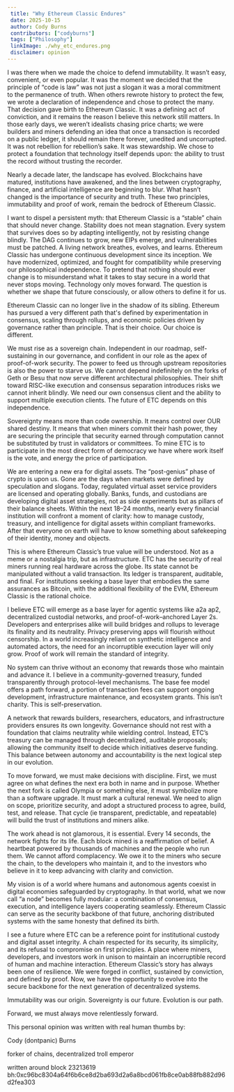 ```yaml
--- 
 title: "Why Ethereum Classic Endures" 
 date: 2025-10-15
 author: Cody Burns
 contributors: ["codyburns"] 
 tags: ["Philosophy"] 
 linkImage: ./why_etc_endures.png
 disclaimer: opinion 
---
```


I was there when we made the choice to defend immutability. It wasn’t easy, convenient, or even popular. It was the moment we decided that the principle of “code is law” was not just a slogan it was a moral commitment to the permanence of truth. When others rewrote history to protect the few, we wrote a declaration of independence and chose to protect the many. That decision gave birth to Ethereum Classic. It was a defining act of conviction, and it remains the reason I believe this network still matters. In those early days, we weren’t idealists chasing price charts; we were builders and miners defending an idea that once a transaction is recorded on a public ledger, it should remain there forever, unedited and uncorrupted. It was not rebellion for rebellion’s sake. It was stewardship. We chose to protect a foundation that technology itself depends upon: the ability to trust the record without trusting the recorder.

Nearly a decade later, the landscape has evolved. Blockchains have matured, institutions have awakened, and the lines between cryptography, finance, and artificial intelligence are beginning to blur. What hasn’t changed is the importance of security and truth. These two principles, immutability and proof of work, remain the bedrock of Ethereum Classic.

I want to dispel a persistent myth: that Ethereum Classic is a “stable” chain that should never change. Stability does not mean stagnation. Every system that survives does so by adapting intelligently, not by resisting change blindly. The DAG continues to grow, new EIPs emerge, and vulnerabilities must be patched. A living network breathes, evolves, and learns. Ethereum Classic has undergone continuous development since its inception. We have modernized, optimized, and fought for compatibility while preserving our philosophical independence. To pretend that nothing should ever change is to misunderstand what it takes to stay secure in a world that never stops moving. Technology only moves forward. The question is whether we shape that future consciously, or allow others to define it for us.

Ethereum Classic can no longer live in the shadow of its sibling. Ethereum has pursued a very different path that's defined by experimentation in consensus, scaling through rollups, and economic policies driven by governance rather than principle. That is their choice. Our choice is different.

We must rise as a sovereign chain. Independent in our roadmap, self-sustaining in our governance, and confident in our role as the apex of proof-of-work security. The power to feed us through upstream repositories is also the power to starve us. We cannot depend indefinitely on the forks of Geth or Besu that now serve different architectural philosophies. Their shift toward RISC-like execution and consensus separation introduces risks we cannot inherit blindly. We need our own consensus client and the ability to support multiple execution clients. The future of ETC depends on this independence.

Sovereignty means more than code ownership. It means control over OUR shared destiny. It means that when miners commit their hash power, they are securing the principle that security earned through computation cannot be substituted by trust in validators or committees. To mine ETC is to participate in the most direct form of democracy we have where work itself is the vote, and energy the price of participation.

We are entering a new era for digital assets. The “post-genius” phase of crypto is upon us. Gone are the days when markets were defined by speculation and slogans. Today, regulated virtual asset service providers are licensed and operating globally. Banks, funds, and custodians are developing digital asset strategies, not as side experiments but as pillars of their balance sheets. Within the next 18–24 months, nearly every financial institution will confront a moment of clarity: how to manage custody, treasury, and intelligence for digital assets within compliant frameworks. After that everyone on earth will have to know something about safekeeping of their identity, money and objects.

This is where Ethereum Classic’s true value will be understood. Not as a meme or a nostalgia trip, but as infrastructure. ETC has the security of real miners running real hardware across the globe. Its state cannot be manipulated without a valid transaction. Its ledger is transparent, auditable, and final. For institutions seeking a base layer that embodies the same assurances as Bitcoin, with the additional flexibility of the EVM, Ethereum Classic is the rational choice.

I believe ETC will emerge as a base layer for agentic systems like a2a ap2, decentralized custodial networks, and proof-of-work–anchored Layer 2s. Developers and enterprises alike will build bridges and rollups to leverage its finality and its neutrality. Privacy preserving apps will flourish without censorship. In a world increasingly reliant on synthetic intelligence and automated actors, the need for an incorruptible execution layer will only grow. Proof of work will remain the standard of integrity.

No system can thrive without an economy that rewards those who maintain and advance it. I believe in a community-governed treasury, funded transparently through protocol-level mechanisms. The base fee model offers a path forward, a portion of transaction fees can support ongoing development, infrastructure maintenance, and ecosystem grants. This isn’t charity. This is self-preservation.

A network that rewards builders, researchers, educators, and infrastructure providers ensures its own longevity. Governance should not rest with a foundation that claims neutrality while wielding control. Instead, ETC’s treasury can be managed through decentralized, auditable proposals; allowing the community itself to decide which initiatives deserve funding. This balance between autonomy and accountability is the next logical step in our evolution. 

To move forward, we must make decisions with discipline. First, we must agree on what defines the next era both in name and in purpose. Whether the next fork is called Olympia or something else, it must symbolize more than a software upgrade. It must mark a cultural renewal. We need to align on scope, prioritize security, and adopt a structured process to agree, build, test, and release. That cycle (ie transparent, predictable, and repeatable) will build the trust of institutions and miners alike.

The work ahead is not glamorous,  it is essential. Every 14 seconds, the network fights for its life. Each block mined is a reaffirmation of belief. A heartbeat powered by thousands of machines and the people who run them. We cannot afford complacency. We owe it to the miners who secure the chain, to the developers who maintain it, and to the investors who believe in it to keep advancing with clarity and conviction.

My vision is of a world where humans and autonomous agents coexist in digital economies safeguarded by cryptography. In that world, what we now call “a node” becomes fully modular: a combination of consensus, execution, and intelligence layers cooperating seamlessly. Ethereum Classic can serve as the security backbone of that future, anchoring distributed systems with the same honesty that defined its birth.

I see a future where ETC can be a reference point for institutional custody and digital asset integrity. A chain respected for its security, its simplicity, and its refusal to compromise on first principles. A place where miners, developers, and investors work in unison to maintain an incorruptible record of human and machine interaction. Ethereum Classic’s story has always been one of resilience. We were forged in conflict, sustained by conviction, and defined by proof. Now, we have the opportunity to evolve into the secure backbone for the next generation of decentralized systems.

Immutability was our origin. Sovereignty is our future. Evolution is our path.

Forward, we must always move relentlessly forward.

This personal opinion was written with real human thumbs by:

Cody (dontpanic) Burns

forker of chains, decentralized troll emperor

written around block 23213619 bh:0xc96bc8304a64f6b6ce8d2ba693d2a6a8bcd061fb8ce0ab88fb882d96d2fea303


